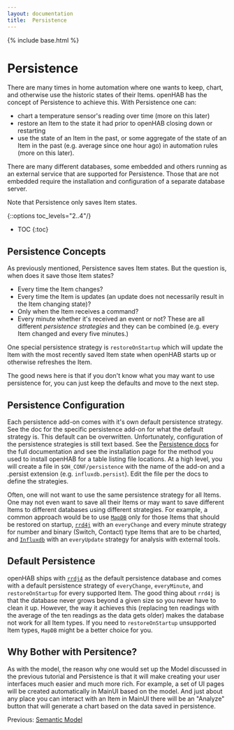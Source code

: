 ```yaml
---
layout: documentation
title:  Persistence
---
```


{% include base.html %}

# Persistence

There are many times in home automation where one wants to keep, chart, and otherwise use the historic states of their Items.
openHAB has the concept of Persistence to achieve this.
With Persistence one can:

- chart a temperature sensor's reading over time (more on this later)
- restore an Item to the state it had prior to openHAB closing down or restarting
- use the state of an Item in the past, or some aggregate of the state of an Item in the past (e.g. average since one hour ago) in automation rules (more on this later).

There are many different databases, some embedded and others running as an external service that are supported for Persistence.
Those that are not embedded require the installation and configuration of a separate database server.

Note that Persistence only saves Item states.

{::options toc_levels="2..4"/}

- TOC
{:toc}

## Persistence Concepts
As previously mentioned, Persistence saves Item states.
But the question is, when does it save those Item states?
- Every time the Item changes?
- Every time the Item is updates (an update does not necessarily result in the Item changing state)?
- Only when the Item receives a command?
- Every minute whether it's received an event or not?
These are all different *persistence strategies* and they can be combined (e.g. every Item changed and every five minutes.)

One special persistence strategy is `restoreOnStartup` which will update the Item with the most recently saved Item state when openHAB starts up or otherwise refreshes the Item.

The good news here is that if you don't know what you may want to use persistence for, you can just keep the defaults and move to the next step.

## Persistence Configuration
Each persistence add-on comes with it's own default persistence strategy.
See the doc for the specific persistence add-on for what the default strategy is.
This default can be overwritten.
Unfortunately, configuration of the persistence strategies is still text based.
See the [Persistence docs]({{base}}/configuration/persistence.html) for the full documentation and see the installation page for the method you used to install openHAB for a table listing file locations.
At a high level, you will create a file in `$OH_CONF/persistence` with the name of the add-on and a .persist extension (e.g. `influxdb.persist`).
Edit the file per the docs to define the strategies.

Often, one will not want to use the same persistence strategy for all Items.
One may not even want to save all their Items or may want to save different Items to different databases using different strategies.
For example, a common approach would be to use [`MapDB`]({{base}}/addons/persistence/mapdb/) only for those Items that should be restored on startup, [`rrd4j`]({{base}}/addons/persistence/rrd4j) with an `everyChange` and every minute strategy for number and binary (Switch, Contact) type Items that are to be charted, and [`Influxdb`]({{base}}/addons/persistence/influxdb) with an `everyUpdate` strategy for analysis with external tools.

## Default Persistence
openHAB ships with [`rrdj4`]({{base}}/addons/persistence/rrd4j) as the default persistence database and comes with a default persistence strategy of `everyChange`, `everyMinute`, and `restoreOnStartup` for every supported Item.
The good thing about `rrd4j` is that the database never grows beyond a given size so you never have to clean it up.
However, the way it achieves this (replacing ten readings with the average of the ten readings as the data gets older) makes the database not work for all Item types.
If you need to `restoreOnStartup` unsupported Item types, `MapDB` might be a better choice for you.

## Why Bother with Persitence?
As with the model, the reason why one would set up the Model discussed in the previous tutorial and Persistence is that it will make creating your user interfaces much easier and much more rich.
For example, a set of UI pages will be created automatically in MainUI based on the model.
And just about any place you can interact with an Item in MainUI there will be an "Analyze" button that will generate a chart based on the data saved in persistence.

<!--Next: [Pages - Introduction]({{base}}/tutorial/pages_intro.html)-->
Previous: [Semantic Model]({{base}}/tutorial/model.html)